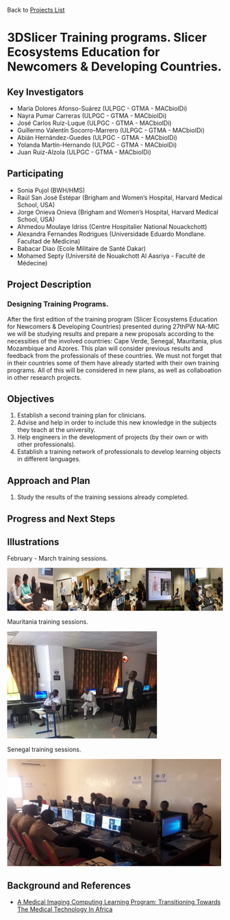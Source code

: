 Back to [Projects List](../../README.md#ProjectsList)

# 3DSlicer Training programs. Slicer Ecosystems Education for Newcomers & Developing Countries.

## Key Investigators

- María Dolores Afonso-Suárez (ULPGC - GTMA - MACbioIDi)
- Nayra Pumar Carreras (ULPGC - GTMA - MACbioIDi)
- José Carlos Ruiz-Luque (ULPGC - GTMA - MACbioIDi)
- Guillermo Valentín Socorro-Marrero (ULPGC - GTMA - MACbioIDi)
- Abián Hernández-Guedes (ULPGC - GTMA - MACbioIDi)
- Yolanda Martín-Hernando (ULPGC - GTMA - MACbioIDi)
- Juan Ruiz-Alzola (ULPGC - GTMA - MACbioIDi)

## Participating

- Sonia Pujol (BWH/HMS)
- Raúl San José Estépar (Brigham and Women’s Hospital, Harvard Medical School, USA)
- Jorge Onieva Onieva (Brigham and Women’s Hospital, Harvard Medical School, USA)
- Ahmedou Moulaye Idriss (Centre Hospitalier National Nouackchott)
- Alexandra Fernandes Rodrigues (Universidade Eduardo Mondlane. Facultad de Medicina)
- Babacar Diao (Ecole Militaire de Santé Dakar)
- Mohamed Septy (Université de Nouakchott Al Aasriya - Faculté de Médecine)


## Project Description

### Designing Training Programs.

After the first edition of the training program (Slicer Ecosystems Education for Newcomers & Developing Countries) presented during
27thPW NA-MIC we will be studying results  and prepare a new proposals according to the necessities of the involved countries:
Cape Verde, Senegal, Mauritania, plus Mozambique and Azores.
This plan will consider previous results and feedback from the professionals of these countries. We must not forget that in their
countries some of them have already started with their own training programs. All of this will be considered in new plans, as well 
as collaboation in other research projects. 

## Objectives

1. Establish a second training plan for clinicians.
1. Advise and help in order to include this new knowledge in the subjects they teach at the university.
1. Help engineers in the development of projects (by their own or with other professionals).
1. Establish a training network of professionals to develop learning objects in different languages.


## Approach and Plan

1. Study the results of the training sessions already completed. 


## Progress and Next Steps

## Illustrations

February - March training sessions.

<img src="LPAWorkshop2018.jpg" width="1200" height="100">

Mauritania training sessions.

<img src="MWorkshop_2018.jpg" width="350" height="250">

Senegal training sessions.

<img src="SWorkshop_2018.jpg" width="500" height="250">

## Background and References

+ [A Medical Imaging Computing Learning Program: Transitioning Towards The Medical Technology In Africa](https://library.iated.org/view/AFONSOSUAREZ2018AME)


